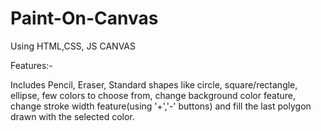 # Paint-On-Canvas
Using HTML,CSS, JS CANVAS

Features:-

Includes Pencil, Eraser, Standard shapes like circle, square/rectangle, ellipse, few colors to choose from, change background color feature, change stroke width feature(using '+','-' buttons) and fill the last polygon drawn with the selected color.

